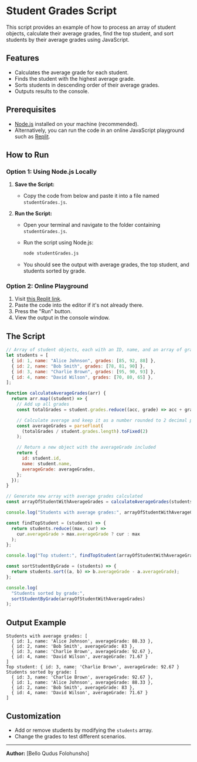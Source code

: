 # Student Grades Script

This script provides an example of how to process an array of student objects, calculate their average grades, find the top student, and sort students by their average grades using JavaScript.

## Features

- Calculates the average grade for each student.
- Finds the student with the highest average grade.
- Sorts students in descending order of their average grades.
- Outputs results to the console.

## Prerequisites

- [Node.js](https://nodejs.org/) installed on your machine (recommended).
- Alternatively, you can run the code in an online JavaScript playground such as [Replit](https://replit.com/join/sdkfwdgozq-belloqudus).

## How to Run

### Option 1: Using Node.js Locally

1. **Save the Script:**

   - Copy the code from below and paste it into a file named `studentGrades.js`.

2. **Run the Script:**

   - Open your terminal and navigate to the folder containing `studentGrades.js`.
   - Run the script using Node.js:

     ```bash
     node studentGrades.js
     ```

   - You should see the output with average grades, the top student, and students sorted by grade.

### Option 2: Online Playground

1. Visit [this Replit link](https://replit.com/join/sdkfwdgozq-belloqudus).
2. Paste the code into the editor if it's not already there.
3. Press the "Run" button.
4. View the output in the console window.

## The Script

```javascript
// Array of student objects, each with an ID, name, and an array of grades
let students = [
  { id: 1, name: "Alice Johnson", grades: [85, 92, 88] },
  { id: 2, name: "Bob Smith", grades: [78, 81, 90] },
  { id: 3, name: "Charlie Brown", grades: [95, 90, 93] },
  { id: 4, name: "David Wilson", grades: [70, 80, 65] },
];

function calculateAverageGrades(arr) {
  return arr.map((student) => {
    // Add up all grades
    const totalGrades = student.grades.reduce((acc, grade) => acc + grade, 0);

    // Calculate average and keep it as a number rounded to 2 decimal places
    const averageGrades = parseFloat(
      (totalGrades / student.grades.length).toFixed(2)
    );

    // Return a new object with the averageGrade included
    return {
      id: student.id,
      name: student.name,
      averageGrade: averageGrades,
    };
  });
}

// Generate new array with average grades calculated
const arrayOfStudentWithAverageGrades = calculateAverageGrades(students);

console.log("Students with average grades:", arrayOfStudentWithAverageGrades);

const findTopStudent = (students) => {
  return students.reduce((max, cur) =>
    cur.averageGrade > max.averageGrade ? cur : max
  );
};

console.log("Top student:", findTopStudent(arrayOfStudentWithAverageGrades));

const sortStudentByGrade = (students) => {
  return students.sort((a, b) => b.averageGrade - a.averageGrade);
};

console.log(
  "Students sorted by grade:",
  sortStudentByGrade(arrayOfStudentWithAverageGrades)
);
```

## Output Example

```
Students with average grades: [
  { id: 1, name: 'Alice Johnson', averageGrade: 88.33 },
  { id: 2, name: 'Bob Smith', averageGrade: 83 },
  { id: 3, name: 'Charlie Brown', averageGrade: 92.67 },
  { id: 4, name: 'David Wilson', averageGrade: 71.67 }
]
Top student: { id: 3, name: 'Charlie Brown', averageGrade: 92.67 }
Students sorted by grade: [
  { id: 3, name: 'Charlie Brown', averageGrade: 92.67 },
  { id: 1, name: 'Alice Johnson', averageGrade: 88.33 },
  { id: 2, name: 'Bob Smith', averageGrade: 83 },
  { id: 4, name: 'David Wilson', averageGrade: 71.67 }
]
```

## Customization

- Add or remove students by modifying the `students` array.
- Change the grades to test different scenarios.

---

**Author:** [Bello Qudus Folohunsho]
